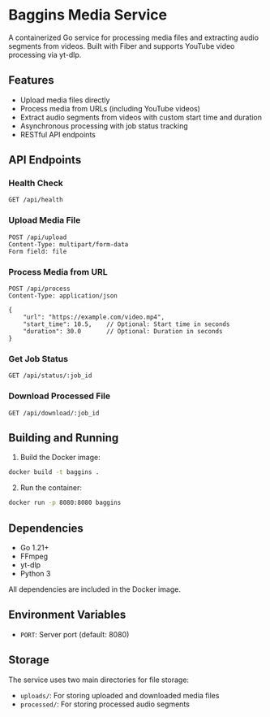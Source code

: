# Baggins Media Service

A containerized Go service for processing media files and extracting audio segments from videos. Built with Fiber and supports YouTube video processing via yt-dlp.

## Features

- Upload media files directly
- Process media from URLs (including YouTube videos)
- Extract audio segments from videos with custom start time and duration
- Asynchronous processing with job status tracking
- RESTful API endpoints

## API Endpoints

### Health Check
```
GET /api/health
```

### Upload Media File
```
POST /api/upload
Content-Type: multipart/form-data
Form field: file
```

### Process Media from URL
```
POST /api/process
Content-Type: application/json

{
    "url": "https://example.com/video.mp4",
    "start_time": 10.5,    // Optional: Start time in seconds
    "duration": 30.0       // Optional: Duration in seconds
}
```

### Get Job Status
```
GET /api/status/:job_id
```

### Download Processed File
```
GET /api/download/:job_id
```

## Building and Running

1. Build the Docker image:
```bash
docker build -t baggins .
```

2. Run the container:
```bash
docker run -p 8080:8080 baggins
```

## Dependencies

- Go 1.21+
- FFmpeg
- yt-dlp
- Python 3

All dependencies are included in the Docker image.

## Environment Variables

- `PORT`: Server port (default: 8080)

## Storage

The service uses two main directories for file storage:
- `uploads/`: For storing uploaded and downloaded media files
- `processed/`: For storing processed audio segments
